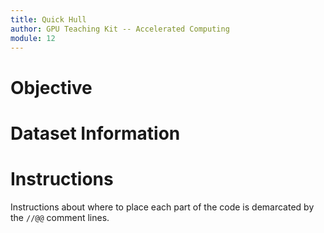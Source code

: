 ```yaml
---
title: Quick Hull
author: GPU Teaching Kit -- Accelerated Computing
module: 12
---
```


# Objective

# Dataset Information

# Instructions

Instructions about where to place each part of the code is demarcated by the `//@@` comment lines.
